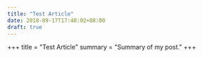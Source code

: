 ```yaml
---
title: "Test Article"
date: 2018-09-17T17:48:02+08:00
draft: true
---
```

+++
title = "Test Article"
summary = "Summary of my post."
+++
